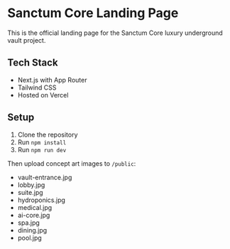 # Sanctum Core Landing Page

This is the official landing page for the Sanctum Core luxury underground vault project.

## Tech Stack
- Next.js with App Router
- Tailwind CSS
- Hosted on Vercel

## Setup
1. Clone the repository
2. Run `npm install`
3. Run `npm run dev`

Then upload concept art images to `/public`:
- vault-entrance.jpg
- lobby.jpg
- suite.jpg
- hydroponics.jpg
- medical.jpg
- ai-core.jpg
- spa.jpg
- dining.jpg
- pool.jpg
